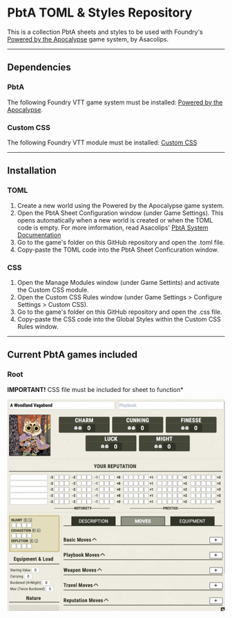 # PbtA TOML & Styles Repository

This is a collection PbtA sheets and styles to be used with Foundry's [Powered by the Apocalypse](https://gitlab.com/asacolips-projects/foundry-mods/pbta) game system, by Asacolips.

---

## Dependencies

### PbtA

The following Foundry VTT game system must be installed: [Powered by the Apocalypse](https://foundryvtt.com/packages/pbta).

### Custom CSS

The following Foundry VTT module must be installed: [Custom CSS](https://foundryvtt.com/packages/custom-css)

---

## Installation

### TOML

1. Create a new world using the Powered by the Apocalypse game system.
2. Open the PbtA Sheet Configuration window (under Game Settings). This opens automatically when a new world is created or when the TOML code is empty. For more imformation, read Asacolips' [PbtA System Documentation](https://asacolips.gitbook.io/pbta-system/)
3.  Go to the game's folder on this GitHub repository and open the .toml file.
4. Copy-paste the TOML code into the PbtA Sheet Conficuration window.

### CSS

1. Open the Manage Modules window (under Game Settints) and activate the Custom CSS module.
2. Open the Custom CSS Rules window (under Game Settings > Configure Settings > Custom CSS).
3.  Go to the game's folder on this GitHub repository and open the .css file.
4. Copy-paste the CSS code into the Global Styles within the Custom CSS Rules window.

---

## Current PbtA games included

### Root

**IMPORTANT!** CSS file must be included for sheet to function*

![alt text](https://raw.githubusercontent.com/gonzaPaEst/pbta-toml-repo/main/root/root-actor-sheet.webp "Root actor sheet")